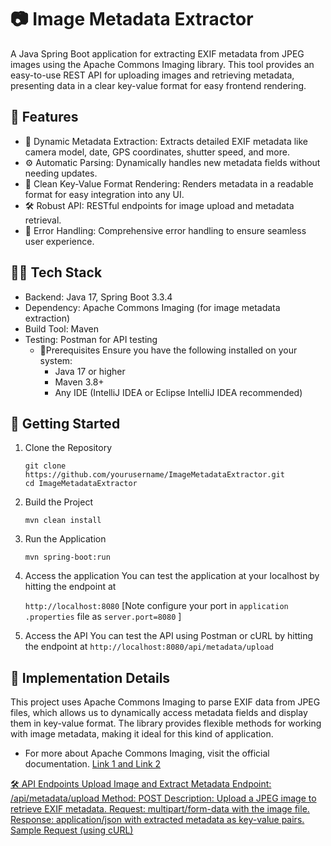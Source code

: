 # 📷 Image Metadata Extractor
A Java Spring Boot application for extracting EXIF metadata from JPEG images using the Apache Commons Imaging library. This tool provides an easy-to-use REST API for uploading images and retrieving metadata, presenting data in a clear key-value format for easy frontend rendering.

## 🌟 Features
- 📸 Dynamic Metadata Extraction: Extracts detailed EXIF metadata like camera model, date, GPS coordinates, shutter speed, and more.
- ⚙️ Automatic Parsing: Dynamically handles new metadata fields without needing updates.
- 📝 Clean Key-Value Format Rendering: Renders metadata in a readable format for easy integration into any UI.
- 🛠 Robust API: RESTful endpoints for image upload and metadata retrieval.
- 🚦 Error Handling: Comprehensive error handling to ensure seamless user experience.
## 🧑‍💻 Tech Stack
- Backend: Java 17, Spring Boot 3.3.4
- Dependency: Apache Commons Imaging (for image metadata extraction)
- Build Tool: Maven
- Testing: Postman for API testing 
  - 🔌Prerequisites
    Ensure you have the following installed on your system:
      - Java 17 or higher
      - Maven 3.8+
      - Any IDE (IntelliJ IDEA or Eclipse  IntelliJ IDEA recommended)
## 🚀 Getting Started
1. Clone the Repository
   
   ```
   git clone https://github.com/yourusername/ImageMetadataExtractor.git
   cd ImageMetadataExtractor
    ```
2. Build the Project
   
   ```
   mvn clean install
   ```
3. Run the Application
   
   ```
   mvn spring-boot:run
   ```
4. Access the application
   You can test the application at your localhost by hitting the endpoint at
   
   `http://localhost:8080` [Note  configure your port in `application .properties` file as `server.port=8080` ]
6. Access the API
   You can test the API using Postman or cURL by hitting the endpoint at
   `http://localhost:8080/api/metadata/upload`

## 📑 Implementation Details
This project uses Apache Commons Imaging to parse EXIF data from JPEG files, which allows us to dynamically access metadata fields and display them in key-value format. The library provides flexible methods for working with image metadata, making it ideal for this kind of application.

- For more about Apache Commons Imaging, visit the official documentation. <a href ="https://commons.apache.org/proper/commons-imaging/gettingstarted.htm" target='_blank'> Link 1 and <a href = "https://github.com/apache/commons-imaging/blob/master/src/test/java/org/apache/commons/imaging/examples/MetadataExample.java" target = '_blank'> Link 2

🛠 API Endpoints
Upload Image and Extract Metadata
Endpoint: /api/metadata/upload
Method: POST
Description: Upload a JPEG image to retrieve EXIF metadata.
Request:
multipart/form-data with the image file.
Response:
application/json with extracted metadata as key-value pairs.
Sample Request (using cURL)
